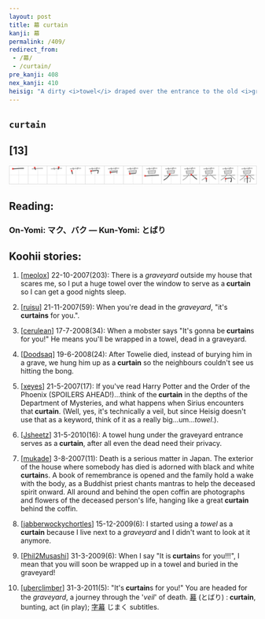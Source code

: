 ```yaml
---
layout: post
title: 幕 curtain
kanji: 幕
permalink: /409/
redirect_from:
 - /幕/
 - /curtain/
pre_kanji: 408
nex_kanji: 410
heisig: "A dirty <i>towel</i> draped over the entrance to the old <i>graveyard</i> is painted to look like the <b>curtain</b> of death that leads to the otherworld."
---
```


## `curtain`

## [13]

<div class="stroke"><img src="../images/E5B995.png" /></div>

## Reading:

### On-Yomi: マク、バク &mdash; Kun-Yomi: とばり

## Koohii stories:

1) [<a href="http://kanji.koohii.com/profile/meolox">meolox</a>] 22-10-2007(203): There is a <em>graveyard</em> outside my house that scares me, so I put a huge towel over the window to serve as a<strong> curtain</strong> so I can get a good nights sleep. 

2) [<a href="http://kanji.koohii.com/profile/ruisu">ruisu</a>] 21-11-2007(59): When you&#039;re dead in the <em>graveyard</em>, &quot;it&#039;s <strong>curtains</strong> for you.&quot;. 

3) [<a href="http://kanji.koohii.com/profile/cerulean">cerulean</a>] 17-7-2008(34): When a mobster says &quot;It&#039;s gonna be<strong> curtain</strong>s for you!&quot; He means you&#039;ll be wrapped in a towel, dead in a graveyard. 

4) [<a href="http://kanji.koohii.com/profile/Doodsaq">Doodsaq</a>] 19-6-2008(24): After Towelie died, instead of burying him in a grave, we hung him up as a<strong> curtain</strong> so the neighbours couldn&#039;t see us hitting the bong. 

5) [<a href="http://kanji.koohii.com/profile/xeyes">xeyes</a>] 21-5-2007(17): If you&#039;ve read Harry Potter and the Order of the Phoenix (SPOILERS AHEAD!)...think of the<strong> curtain</strong> in the depths of the Department of Mysteries, and what happens when Sirius encounters that<strong> curtain</strong>. (Well, yes, it&#039;s technically a veil, but since Heisig doesn&#039;t use that as a keyword, think of it as a really big...um...<em>towel</em>.). 

6) [<a href="http://kanji.koohii.com/profile/Jsheetz">Jsheetz</a>] 31-5-2010(16): A towel hung under the graveyard entrance serves as a<strong> curtain</strong>, after all even the dead need their privacy. 

7) [<a href="http://kanji.koohii.com/profile/mukade">mukade</a>] 3-8-2007(11): Death is a serious matter in Japan. The exterior of the house where somebody has died is adorned with black and white<strong> curtain</strong>s. A book of remembrance is opened and the family hold a wake with the body, as a Buddhist priest chants mantras to help the deceased spirit onward. All around and behind the open coffin are photographs and flowers of the deceased person&#039;s life, hanging like a great<strong> curtain</strong> behind the coffin. 

8) [<a href="http://kanji.koohii.com/profile/jabberwockychortles">jabberwockychortles</a>] 15-12-2009(6): I started using a <em>towel</em> as a<strong> curtain</strong> because I live next to a <em>graveyard</em> and I didn&#039;t want to look at it anymore. 

9) [<a href="http://kanji.koohii.com/profile/Phil2Musashi">Phil2Musashi</a>] 31-3-2009(6): When I say &quot;It is<strong> curtain</strong>s for you!!!&quot;, I mean that you will soon be wrapped up in a towel and buried in the graveyard! 

10) [<a href="http://kanji.koohii.com/profile/uberclimber">uberclimber</a>] 31-3-2011(5): &quot;It&#039;s<strong> curtain</strong>s for you!&quot; You are headed for the <em>graveyard</em>, a journey through the &#039;<em>veil</em>&#039; of death.   <a href="http://jisho.org/kanji/details/幕">幕</a>   (とばり) :<strong> curtain</strong>, bunting, act (in play);   <a href="http://jisho.org/kanji/details/字幕">字幕</a>   じまく subtitles. 
